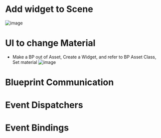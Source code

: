 # Add widget to Scene
![image](https://user-images.githubusercontent.com/7644450/178295858-f52883dc-dd51-4c71-8133-7bd5f6f88045.png)


# UI to change Material
* Make a BP out of Asset, Create a Widget, and refer to BP Asset Class, Set material
![image](https://user-images.githubusercontent.com/7644450/178295438-2dadfcb5-ca05-43d0-a574-1a0bfd042938.png)


# Blueprint Communication
# Event Dispatchers
# Event Bindings

